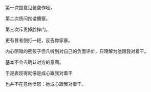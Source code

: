 第一次提意见装聋作哑，

第二次质问推诿搪塞。

第三次斥责掉脸摔门。

更有甚者倒打一耙，反告你家暴。

内心阴暗的熊孩子但凡听到对自己的负面评价，只理解为他跟我对着干。

基本不会去确认对方的意图。

于是表现得就像是成心跟我对着干

也并不在意他愤怒：她成心跟我对着干。
